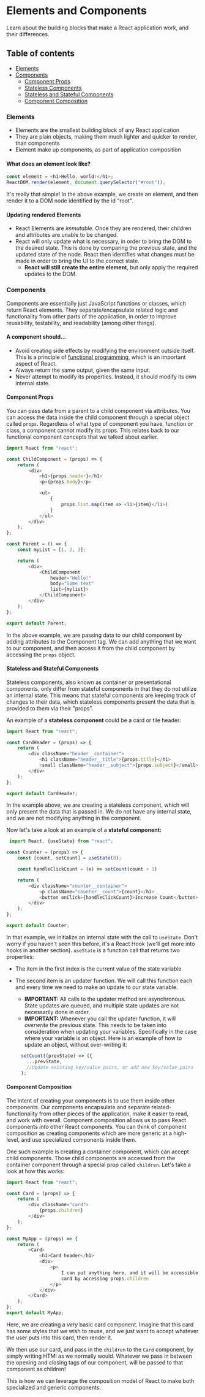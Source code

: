 # Elements and Components

Learn about the building blocks that make a React application work, and their differences.

## Table of contents

* [Elements](#elements)
* [Components](#components)
    * [Component Props](#component-props)
    * [Stateless Components](#stateless-components)
    * [Stateless and Stateful Components](#stateless-and-stateful-components)
    * [Component Composition](#component-composition)

### <a name="elements">Elements</a>

* Elements are the smallest building block of any React application
* They are plain objects, making them much lighter and quicker to render, than components
* Element make up components, as part of application composition

#### What does an element look like?

```javascript
const element = <h1>Hello, world!</h1>;
ReactDOM.render(element, document.querySelector("#root"));
```

It's really that simple! In the above example, we create an element, and then render it to a DOM node identified by the
id "root".

#### Updating rendered Elements

* React Elements are *immutable*. Once they are rendered, their children and attributes are unable to be changed.
* React will only update what is necessary, in order to bring the DOM to the desired state. This is done by comparing
  the previous state, and the updated state of the node. React then identifies what changes must be made in order to
  bring the UI to the correct state.
    * **React will still create the entire element**, but only apply the required updates to the DOM.

### <a name="components">Components</a>

Components are essentially just JavaScript functions or classes, which return React elements. They separate/encapsulate
related logic and functionality from other parts of the application, in order to improve reusability, testability, and
readability (among other things).

#### A component should...

* Avoid creating side effects by modifying the environment outside itself. This is a principle
  of <a href="https://opensource.com/article/17/6/functional-javascript" target="_blank">functional programming</a>,
  which is an important aspect of React.
* Always return the same output, given the same input.
* Never attempt to modify its properties. Instead, it should modify its own internal state.

#### <a name="component-props">Component Props</a>

You can pass data from a parent to a child component via attributes. You can access the data inside the child component
through a special object called `props`. Regardless of what type of component you have, function or class, a component
cannot modify its props. This relates back to our functional component concepts that we talked about earlier.

```javascript
import React from "react";

const ChildComponent = (props) => {
    return (
        <div>
            <h1>{props.header}</h1>
            <p>{props.body}</p>

            <ul>
                {
                    props.list.map(item => <li>{item}</li>)
                }
            </ul>
        </div>
    );
};

const Parent = () => {
    const myList = [1, 2, 3];

    return (
        <div>
            <ChildComponent
                header="Hello!"
                body="Some text"
                list={mylist}>
            </ChildComponent>
        </div>
    );
};

export default Parent;
```

In the above example, we are passing data to our child component by adding attributes to the Component tag. We can add
anything that we want to our component, and then access it from the child component by accessing the `props` object.

#### <a name="stateless-and-stateful-components">Stateless and Stateful Components</a>

Stateless components, also known as container or presentational components, only differ from stateful components in that
they do not utilize an internal state. This means that stateful components are keeping track of changes to their data,
which stateless components present the data that is provided to them via their "props".

An example of a **stateless component** could be a card or tile header:

```javascript
import React from "react";

const CardHeader = (props) => {
    return (
        <div className="header__container">
            <h1 className="header__title">{props.title}</h1>
            <small className="header__subject">{props.subject}</small>
        </div>
    );
};

export default CardHeader;
```

In the example above, we are creating a stateless component, which will only present the data that is passed in. We do
not have any internal state, and we are not modifying anything in the component.

Now let's take a look at an example of a **stateful component:**

```javascript
 import React, {useState} from "react";

const Counter = (props) => {
    const [count, setCount] = useState(0);

    const handleClickCount = (e) => setCount(count + 1)

    return (
        <div className="counter__container">
            <p className="counter__count">{count}</h1>
            <button onClick={handleClickCount}>Increase Count</button>
        </div>
    );
};

export default Counter;
```

In that example, we initialize an internal state with the call to `useState`. Don't worry if you haven't seen this
before, it's a React Hook (we'll get more into hooks in another section). `useState` is a function call that returns two
properties:

* The item in the first index is the current value of the state variable
* The second item is an updater function. We will call this function each and every time we need to make an update to
  our state variable.
    * **IMPORTANT:** All calls to the updater method are asynchronous. State updates are queued, and multiple state
      updates are not necessarily done in order.
    * **IMPORTANT:** Whenever you call the updater function, it will *overwrite* the previous state. This needs to be
      taken into consideration when updating your variables. Specifically in the case where your variable is an object.
      Here is an example of how to update an object, without over-writing it:

    ```javascript
      setCount((prevState) => ({
        ...prevState,
        //Update existing key/value pairs, or add new key/value pairs
      );
    ```

#### <a name="component-composition">Component Composition</a>

The intent of creating your components is to use them inside other components. Our components encapsulate and separate
related-functionality from other pieces of the application, make it easier to read, and work with overall. Component
composition allows us to pass React components *into* other React components. You can think of component composition as
creating components which are more generic at a high-level, and use specialized components inside them.

One such example is creating a container component, which can accept child components. Those child components are
accessed from the container component through a special prop called `children`. Let's take a look at how this works:

```javascript
import React from "react";

const Card = (props) => {
    return (
        <div className="card">
            {props.children}
        </div>
    );
};

const MyApp = (props) => {
    return (
        <Card>
            <h1>Card header</h1>
            <div>
                <p>
                    I can put anything here, and it will be accessible in the
                    card by accessing props.children
                </p>
            </div>
        </Card>
    );
};
export default MyApp;
```

Here, we are creating a *very* basic card component. Imagine that this card has some styles that we wish to reuse, and
we just want to accept whatever the user puts into this card, then render it.

We then use our card, and pass in the `children` to the `Card` component, by simply writing HTMl as we normally would.
Whatever we pass in between the opening and closing tags of our component, will be passed to that component as children!

This is how we can leverage the composition model of React to make both specialized and generic components.
